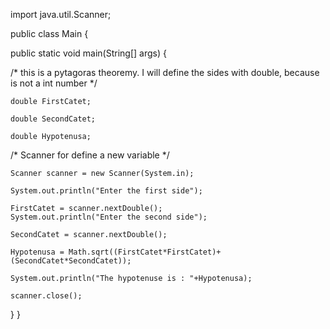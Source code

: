 import java.util.Scanner;

public class Main {

  public static void main(String[] args) {

/* this is a pytagoras theoremy. 
I will define the sides with double, because is not a int number */

    double FirstCatet;

    double SecondCatet;

    double Hypotenusa; 

/* Scanner for define a new variable */

    Scanner scanner = new Scanner(System.in);

    System.out.println("Enter the first side");

    FirstCatet = scanner.nextDouble();
    System.out.println("Enter the second side");

    SecondCatet = scanner.nextDouble();

    Hypotenusa = Math.sqrt((FirstCatet*FirstCatet)+
    (SecondCatet*SecondCatet));

    System.out.println("The hypotenuse is : "+Hypotenusa);
    
    scanner.close();

  }
}

